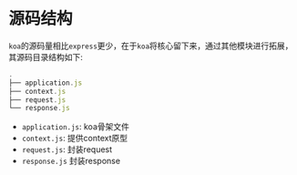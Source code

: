 # 源码结构

`koa`的源码量相比`express`更少，在于`koa`将核心留下来，通过其他模块进行拓展，其源码目录结构如下:

```js
.
├── application.js
├── context.js
├── request.js
└── response.js
```

- `application.js`: koa骨架文件
- `context.js`: 提供context原型
- `request.js`: 封装request
- `response.js` 封装response